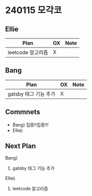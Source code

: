 # 240115 모각코

## Ellie

| Plan 	| OX 	| Note 	|
|------	|----	|------	|
| leetcode 알고리즘 | X |      	|


## Bang

| Plan 	| OX 	| Note 	|
|------	|----	|------	|
| gatsby 태그 기능 추가  |  X  |      |



## Commnets

 - Bang) 집중!!집중!!!
 - Ellie) 
 
## Next Plan
 Bang)
 1. gatsby 태그 기능 추가

 Ellie)
 1. leetcode 알고리즘

